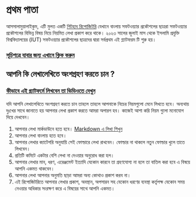 # প্রথম পাতা
  

আসসালামুয়ালাইকুম, এটি মুলত একটি [গিটহাব রিপোজিটরি](https://github.com/sakhadib/software_porasuna) যেখানে বাংলায় সফটওয়্যার প্রকৌশলের ছাত্ররা সফটওয়্যার প্রকৌশলের বিভিন্ন বিষয় নিয়ে নিয়মিত লেখা প্রকাশ করে থাকে। ২০২৩ সালের জুলাই মাস থেকে ইসলামি প্রযুক্তি বিশ্ববিদ্যালয়ের (IUT) সফটওয়্যার প্রকৌশলের ছাত্রদের দ্বারা সর্বপ্রথম এই প্ল্যাটফরম টি শুরু হয়। 

### [সূচিপত্রে যাবার জন্য এখানে ক্লিক করুন](SUMMARY.md)

## আপনি কি লেখালেখিতে অংশগ্রহণ করতে চান ?
### [কীভাবে এই প্ল্যাটফর্মে লিখবেন তা ভিডিওতে দেখুন](_____) 
যদি আপনি লেখালেখিতে অংশগ্রহণ করতে চান তাহলে তাহলে আপনাকে নিচের নিয়মগুলো মেনে লিখতে হবে। অন্যথায় দুঃখের সাথে জানাতে হয় আপনার লেখা প্রকাশ করতে আমরা অপারগ হব। কাজেই আশা করি নিয়ম গুলো মনোযোগ দিয়ে দেখবেন। 
1. আপনার লেখা মার্কডাউনে হতে হবে। [Markdown এ লিখা শিখুন](________)
2. আপনার লেখা বাংলায় হতে হবে। 
3. আপনার লেখার ক্যাটেগরি অনুযায়ি সেই ফোল্ডারে লেখা রাখবেন। ফোল্ডার না থাকলে নতুন ফোল্ডার খুলে তাতে লিখবেন।
4. প্রতিটি কমিটে একটার বেশি লেখা না দেওয়ার অনুরোধ করা হল।
5. আপনার লেখার মান, ধরণ, এরেঞ্জমেন্ট ইত্যাদি যেকোন কারনে তা গ্রহণযোগ্য না হলে তা বাতিল করা হবে এ বিষয়ে আপনি একমত থাকবেন। 
6. আপনার লেখা আপনার অনুমতি ছাড়া আমরা অন্য কোথাও প্রকাশ করব না। 
7. এই রিপোজিটরিতে আপনার লেখার প্রকাশ, অবস্থান, অপসারন সহ যেকোন ধরণের ব্যবস্থা কর্তৃপক্ষ যেকোন সময় নেওয়ার অধিকার সংরক্ষণ করে এ বিষয়ের সাথে আপনি একমত। 
